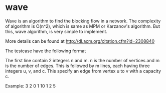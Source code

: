 wave
====

Wave is an algorithm to find the blocking flow in a network. The complexity of algorithm is O(n^2), which is same as MPM or Karzanov's algorithm. But this, wave algorithm, is very simple to implement. 

More details can be found at http://dl.acm.org/citation.cfm?id=2308840

The testcase have the following format

The first line contain 2 integers n and m. n is the number of vertices and m is the number of edges. This is followed by  m lines, each having three integers u, v, and c. This specify an edge from vertex u to v with a capacity c.

Example:
3 2
0 1 10
1 2 5

